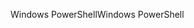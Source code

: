 <span data-ttu-id="290fc-101">Windows PowerShell</span><span class="sxs-lookup"><span data-stu-id="290fc-101">Windows PowerShell</span></span>